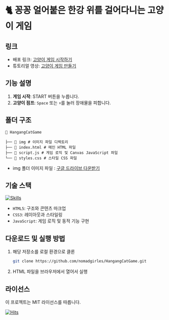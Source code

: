 # 🐈 꽁꽁 얼어붙은 한강 위를 걸어다니는 고양이 게임

## 링크

- 배포 링크: [고양이 게임 시작하기](https://nomadgirles.github.io/HangangCatGame/)
- 튜토리얼 영상: [고양이 게임 만들기](https://youtu.be/16IjJTj_XHE)

## 기능 설명

1. **게임 시작**: START 버튼을 누릅니다.
2. **고양이 점프**: `Space` 또는 `⬆`를 눌러 장애물을 피합니다.

## 폴더 구조

```
📂 HangangCatGame

├── 📂 img # 이미지 파일 디렉토리
├── 📄 index.html # 메인 HTML 파일
├── 📄 script.js # 게임 로직 및 Canvas JavaScript 파일
└── 📄 styles.css # 스타일 CSS 파일
```

- img 폴더 이미지 파일 : [구글 드라이브 다운받기](https://drive.google.com/drive/folders/1PM794aitofkcbZIQ1I5x5qN2nWAcx1Wj?usp=drive_link)

## 기술 스택

[![Skills](https://skillicons.dev/icons?i=html,css,js)](https://skillicons.dev)

- `HTML5`: 구조와 콘텐츠 마크업
- `CSS3`: 레이아웃과 스타일링
- `JavaScript`: 게임 로직 및 동적 기능 구현

## 다운로드 및 실행 방법

1. 해당 저장소를 로컬 환경으로 클론

   ```bash
   git clone https://github.com/nomadgirles/HangangCatGame.git
   ```

2. HTML 파일을 브라우저에서 열어서 실행

## 라이선스

이 프로젝트는 MIT 라이선스를 따릅니다.

[![Hits](https://hits.seeyoufarm.com/api/count/incr/badge.svg?url=https%3A%2F%2Fgithub.com%2Fnomadgirles%2FHangangCatGame&count_bg=%23FFB0F7&title_bg=%23555555&icon=&icon_color=%23FFADDF&title=hits&edge_flat=false)](https://hits.seeyoufarm.com)
